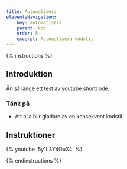 ```yaml
---
title: Automatisera
eleventyNavigation:
    key: automatisera
    parent: kod
    order: 5
    excerpt: Automatisera kodstil.
---
```


{% instructions %}

## Introduktion

Än så länge ett test av youtube shortcode.

### Tänk på

-   Att alla blir gladare av en konsekvent kodstil

## Instruktioner


{% youtube '5y1L3Y4OuX4' %}

{% endinstructions %}
